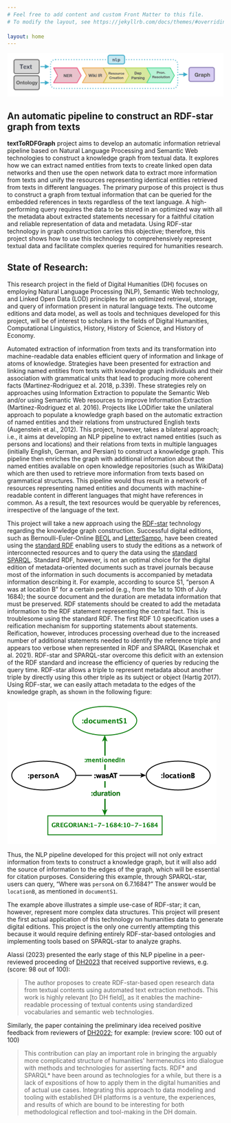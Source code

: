 ```yaml
---
# Feel free to add content and custom Front Matter to this file.
# To modify the layout, see https://jekyllrb.com/docs/themes/#overriding-theme-defaults

layout: home
---
```

![image](assets/pipeline.png)

## An automatic pipeline to construct an RDF-star graph from texts

**textToRDFGraph** project aims to develop an automatic information retrieval pipeline based on Natural Language 
Processing and Semantic Web technologies to construct a knowledge graph from textual data. 
It explores how we can extract named entities from texts to create linked open data networks and then use the open 
network data to extract more information from texts and unify the resources representing identical entities retrieved 
from texts in different languages. The primary purpose of this project is thus to construct a graph from textual 
information that can be queried for the embedded references in texts regardless of the text language. A high-performing 
query requires the data to be stored in an optimized way with all the metadata about extracted statements necessary for 
a faithful citation and reliable representation of data and metadata. Using RDF-star technology in graph construction 
carries this objective; therefore, this project shows how to use this technology to comprehensively represent textual 
data and facilitate complex queries required for humanities research.

## State of Research:
This research project in the field of Digital Humanities (DH) focuses on employing Natural Language Processing (NLP), 
Semantic Web technology, and Linked Open Data (LOD) principles for an optimized retrieval, storage, and query of 
information present in natural language texts. The outcome editions and data model, as well as tools and techniques 
developed for this project, will be of interest to scholars in the fields of Digital Humanities, Computational 
Linguistics, History, History of Science, and History of Economy.

Automated extraction of information from texts and its transformation into machine-readable data enables efficient query 
of information and linkage of atoms of knowledge. Strategies have been presented for extraction and linking named entities 
from texts with knowledge graph individuals and their association with grammatical units that lead to 
producing more coherent facts (Martinez-Rodriguez et al. 2018, p.339). These strategies rely on approaches using 
Information Extraction to populate the Semantic Web and/or using Semantic Web resources to improve Information 
Extraction (Martinez-Rodriguez et al. 2016). Projects like LODifier take the unilateral approach to populate a 
knowledge graph based on the automatic extraction of named entities and their relations from unstructured English texts 
(Augenstein et al., 2012). This project, however, takes a bilateral approach; i.e., it aims at developing an NLP pipeline 
to extract named entities (such as persons and locations) and their relations from texts in multiple languages 
(initially English, German, and Persian) to construct a knowledge graph. This pipeline then enriches the graph with 
additional information about the named entities available on open knowledge repositories (such as WikiData) which are 
then used to retrieve more information from texts based on grammatical structures. This pipeline would thus result in a 
network of resources representing named entities and documents with machine-readable content in different languages that 
might have references in common. As a result, the text resources would be queryable by references, irrespective of the 
language of the text. 

This project will take a new approach using the [RDF-star](https://www.ontotext.com/knowledgehub/fundamentals/what-is-rdf-star/) 
technology regarding the knowledge graph construction. Successful digital editions, such as Bernoulli-Euler-Online [BEOL](https://beol.dasch.swiss/) 
and [LetterSampo](https://www.ldf.fi/dataset/corresp), have been created using the [standard RDF](https://www.w3.org/RDF/) 
enabling users to study the editions as a network of interconnected resources and to query the data using the [standard SPARQL](https://www.w3.org/TR/rdf-sparql-query/).
Standard RDF, however, is not an optimal choice for the digital edition of metadata-oriented documents such as travel 
journals because most of the information in such documents is accompanied by metadata information describing it. 
For example, according to source S1, “person A was at location B” for a certain period (e.g., from the 1st to 10th of July 1684); 
the source document and the duration are metadata information that must be preserved. RDF statements should be created 
to add the metadata information to the RDF statement representing the central fact. This is troublesome using the 
standard RDF. The first RDF 1.0 specification uses a reification mechanism for supporting statements about statements. 
Reification, however, introduces processing overhead due to the increased number of additional statements needed to 
identify the reference triple and appears too verbose when represented in RDF and SPARQL (Kasenchak et al. 2021). 
RDF-star and SPARQL-star overcome this deficit with an extension of the RDF standard and increase the efficiency of 
queries by reducing the query time. RDF-star allows a triple to represent metadata about another triple by directly 
using this other triple as its subject or object (Hartig 2017). Using RDF-star, we can easily attach metadata to the 
edges of the knowledge graph, as shown in the following figure:

![RDF-star example](assets/example_star.png)

Thus, the NLP pipeline developed for this project will not only extract information from texts to construct a knowledge 
graph, but it will also add the source of information to the edges of the graph, which will be essential for citation 
purposes. Considering this example, through SPARQL-star, users can query, “Where was `personA` on 6.7.1684?” The answer 
would be `locationB`, as mentioned in `documentS1`. 

The example above illustrates a simple use-case of RDF-star; it can, however, represent more complex data structures. 
This project will present the first actual application of this technology on humanities data to generate digital editions. 
This project is the only one currently attempting this because it would require defining entirely RDF-star-based 
ontologies and implementing tools based on SPARQL-star to analyze graphs. 

Alassi (2023) presented the early stage of this NLP pipeline in a peer-reviewed proceeding of [DH2023](https://dh2023.adho.org/) that received supportive 
reviews, e.g. (score: 98 out of 100): 
>The author proposes to create RDF-star-based open research data from textual contents using automated text extraction 
> methods. This work is highly relevant [to DH field], as it enables the machine-readable processing of textual contents 
> using standardized vocabularies and semantic web technologies.

Similarly, the paper containing the preliminary idea received positive feedback from reviewers of [DH2022](https://dh2022.adho.org/); 
for example: (review score: 100 out of 100)
> This contribution can play an important role in bringing the arguably more complicated structure of humanities' 
> hermeneutics into dialogue with methods and technologies for asserting facts. RDF* and SPARQL* have been around as 
> technologies for a while, but there is a lack of expositions of how to apply them in the digital humanities and of 
> actual use cases. Integrating this approach to data modeling and tooling with established DH platforms is a venture, 
> the experiences, and results of which are bound to be interesting for both methodological reflection and tool-making 
> in the DH domain.

